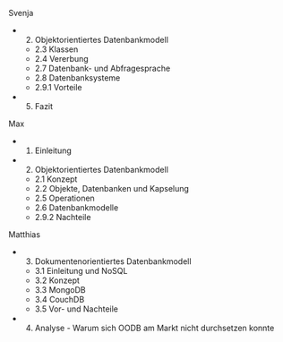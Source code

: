 Svenja   

- 2. Objektorientiertes Datenbankmodell
  - 2.3 Klassen
  - 2.4 Vererbung
  - 2.7 Datenbank- und Abfragesprache
  - 2.8 Datenbanksysteme
  - 2.9.1 Vorteile   

- 5. Fazit


Max

- 1. Einleitung

- 2. Objektorientiertes Datenbankmodell
  - 2.1 Konzept
  - 2.2 Objekte, Datenbanken und Kapselung
  - 2.5 Operationen
  - 2.6 Datenbankmodelle
  - 2.9.2 Nachteile


Matthias

- 3. Dokumentenorientiertes Datenbankmodell
  - 3.1 Einleitung und NoSQL
  - 3.2 Konzept
  - 3.3 MongoDB
  - 3.4 CouchDB
  - 3.5 Vor- und Nachteile

- 4. Analyse - Warum sich OODB am Markt nicht durchsetzen konnte
